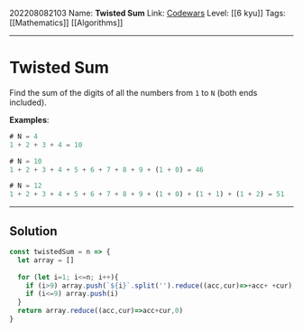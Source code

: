 202208082103
Name: **Twisted Sum**
Link: [Codewars](https://www.codewars.com/kata/527e4141bb2ea5ea4f00072f)
Level:  [[6 kyu]]
Tags: [[Mathematics]] [[Algorithms]]

---

# Twisted Sum

Find the sum of the digits of all the numbers from `1` to `N` (both ends included).

**Examples**:

``` js
# N = 4
1 + 2 + 3 + 4 = 10

# N = 10
1 + 2 + 3 + 4 + 5 + 6 + 7 + 8 + 9 + (1 + 0) = 46

# N = 12
1 + 2 + 3 + 4 + 5 + 6 + 7 + 8 + 9 + (1 + 0) + (1 + 1) + (1 + 2) = 51
```

---

## Solution

``` javascript
const twistedSum = n => {
  let array = []
  
  for (let i=1; i<=n; i++){
    if (i>9) array.push(`${i}`.split('').reduce((acc,cur)=>+acc+ +cur))
    if (i<=9) array.push(i)
  }
  return array.reduce((acc,cur)=>acc+cur,0)
}
```


```